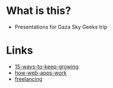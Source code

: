 # What is this?

+ Presentations for Gaza Sky Geeks trip

# Links

+ [15-ways-to-keep-growing](https://alexsoble.github.io/gaza-sky-geeks-presentations/15-ways-to-keep-growing.html#0)
+ [how-web-apps-work](https://alexsoble.github.io/gaza-sky-geeks-presentations/how-web-apps-work.html#0)
+ [freelancing](https://alexsoble.github.io/gaza-sky-geeks-presentations/freelancing.html#0)
